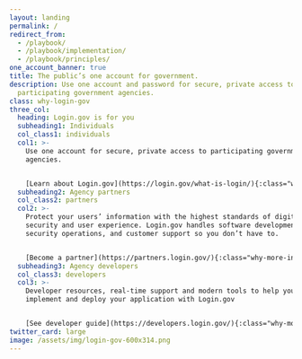 ```yaml
---
layout: landing
permalink: /
redirect_from:
  - /playbook/
  - /playbook/implementation/
  - /playbook/principles/
one_account_banner: true
title: The public’s one account for government.
description: Use one account and password for secure, private access to
  participating government agencies.
class: why-login-gov  
three_col:
  heading: Login.gov is for you
  subheading1: Individuals
  col_class1: individuals
  col1: >-
    Use one account for secure, private access to participating government
    agencies.


    [Learn about Login.gov](https://login.gov/what-is-login/){:class="why-more-info"}
  subheading2: Agency partners
  col_class2: partners
  col2: >-
    Protect your users’ information with the highest standards of digital
    security and user experience. Login.gov handles software development,
    security operations, and customer support so you don’t have to.


    [Become a partner](https://partners.login.gov/){:class="why-more-info"}
  subheading3: Agency developers
  col_class3: developers
  col3: >-
    Developer resources, real-time support and modern tools to help you
    implement and deploy your application with Login.gov


    [See developer guide](https://developers.login.gov/){:class="why-more-info"}
twitter_card: large
image: /assets/img/login-gov-600x314.png
---
```

